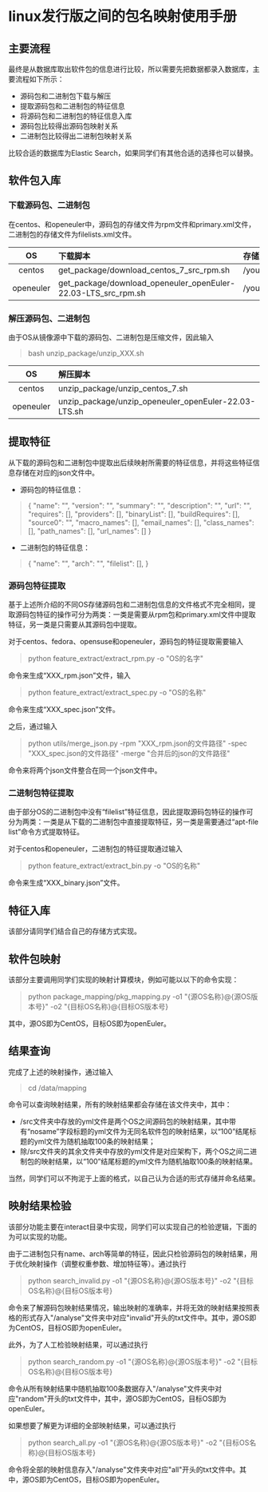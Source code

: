 # linux发行版之间的包名映射使用手册

## 主要流程

最终是从数据库取出软件包的信息进行比较，所以需要先把数据都录入数据库，主要流程如下所示：
* 源码包和二进制包下载与解压
* 提取源码包和二进制包的特征信息
* 将源码包和二进制包的特征信息入库
* 源码包比较得出源码包映射关系
* 二进制包比较得出二进制包映射关系

比较合适的数据库为Elastic Search，如果同学们有其他合适的选择也可以替换。

## 软件包入库

### 下载源码包、二进制包
在centos、和openeuler中，源码包的存储文件为rpm文件和primary.xml文件，二进制包的存储文件为filelists.xml文件。

| OS | 下载脚本 | 存储路径 |
| :----: | :---- | :---- | 
| centos | get_package/download_centos_7_src_rpm.sh | /your/store/path/ |
| openeuler | get_package/download_openeuler_openEuler-22.03-LTS_src_rpm.sh | /your/store/path/ |

### 解压源码包、二进制包

由于OS从镜像源中下载的源码包、二进制包是压缩文件，因此输入
>bash unzip_package/unzip_XXX.sh

| OS | 解压脚本 |
| :----: | :---- |
| centos | unzip_package/unzip_centos_7.sh |
| openeuler | unzip_package/unzip_openeuler_openEuler-22.03-LTS.sh |

## 提取特征

从下载的源码包和二进制包中提取出后续映射所需要的特征信息，并将这些特征信息存储在对应的json文件中。

* 源码包的特征信息：
> {
  "name": "",
  "version": "",
  "summary": "",
  "description": "",
  "url": "",
  "requires": [],
  "providers": [],
  "binaryList": [],
  "buildRequires": [],
  "source0": "",
  "macro_names": [],
  "email_names": [],
  "class_names": [],
  "path_names": [],
  "url_names": []
}
* 二进制包的特征信息：
> {
  "name": "",
  "arch": "",
  "filelist": [],
}

### 源码包特征提取

基于上述所介绍的不同OS存储源码包和二进制包信息的文件格式不完全相同，提取源码包特征的操作可分为两类：一类是需要从rpm包和primary.xml文件中提取特征，另一类是只需要从其源码包中提取。

对于centos、fedora、opensuse和openeuler，源码包的特征提取需要输入
> python feature_extract/extract_rpm.py -o "OS的名字"

命令来生成“XXX_rpm.json”文件，输入

> python feature_extract/extract_spec.py -o "OS的名称"

命令来生成“XXX_spec.json”文件。

之后，通过输入
> python utils/merge_json.py -rpm "XXX_rpm.json的文件路径" -spec "XXX_spec.json的文件路径" -merge "合并后的json的文件路径"

命令来将两个json文件整合在同一个json文件中。

### 二进制包特征提取
由于部分OS的二进制包中没有“filelist”特征信息，因此提取源码包特征的操作可分为两类：一类是从下载的二进制包中直接提取特征，另一类是需要通过“apt-file list”命令方式提取特征。

对于centos和openeuler，二进制包的特征提取通过输入
> python feature_extract/extract_bin.py -o "OS的名称"

命令来生成“XXX_binary.json”文件。

## 特征入库
该部分请同学们结合自己的存储方式实现。

## 软件包映射
该部分主要调用同学们实现的映射计算模块，例如可能以以下的命令实现：
> python package_mapping/pkg_mapping.py -o1 "{源OS名称}@{源OS版本号}" -o2 "{目标OS名称}@{目标OS版本号}

其中，源OS即为CentOS，目标OS即为openEuler。
## 结果查询
完成了上述的映射操作，通过输入
> cd /data/mapping

命令可以查询映射结果，所有的映射结果都会存储在该文件夹中，其中：
* /src文件夹中存放的yml文件是两个OS之间源码包的映射结果，其中带有“nosame”字段标题的yml文件为无同名软件包的映射结果，以“100”结尾标题的yml文件为随机抽取100条的映射结果；
* 除/src文件夹的其余文件夹中存放的yml文件是对应架构下，两个OS之间二进制包的映射结果，以“100”结尾标题的yml文件为随机抽取100条的映射结果。

当然，同学们可以不拘泥于上面的格式，以自己认为合适的形式存储并命名结果。

## 映射结果检验
该部分功能主要在interact目录中实现，同学们可以实现自己的检验逻辑，下面的为可以实现的功能。

由于二进制包只有name、arch等简单的特征，因此只检验源码包的映射结果，用于优化映射操作（调整权重参数、增加特征等）。通过执行

> python search_invalid.py -o1 "{源OS名称}@{源OS版本号}" -o2 "{目标OS名称}@{目标OS版本号}

命令来了解源码包映射结果情况，输出映射的准确率，并将无效的映射结果按照表格的形式存入"/analyse"文件夹中对应"invalid"开头的txt文件中。其中，源OS即为CentOS，目标OS即为openEuler。

此外，为了人工检验映射结果，可以通过执行

> python search_random.py -o1 "{源OS名称}@{源OS版本号}" -o2 "{目标OS名称}@{目标OS版本号}

命令从所有映射结果中随机抽取100条数据存入"/analyse"文件夹中对应"random"开头的txt文件中，其中，源OS即为CentOS，目标OS即为openEuler。

如果想要了解更为详细的全部映射结果，可以通过执行

> python search_all.py -o1 "{源OS名称}@{源OS版本号}" -o2 "{目标OS名称}@{目标OS版本号}

命令将全部的映射信息存入"/analyse"文件夹中对应"all"开头的txt文件中。其中，源OS即为CentOS，目标OS即为openEuler。
